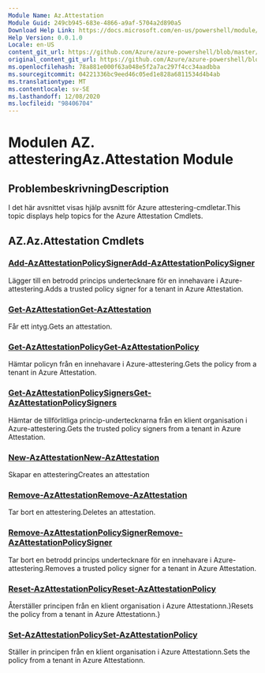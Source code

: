 ```yaml
---
Module Name: Az.Attestation
Module Guid: 249cb945-683e-4866-a9af-5704a2d890a5
Download Help Link: https://docs.microsoft.com/en-us/powershell/module/az.attestation
Help Version: 0.0.1.0
Locale: en-US
content_git_url: https://github.com/Azure/azure-powershell/blob/master/src/Attestation/Attestation/help/Az.Attestation.md
original_content_git_url: https://github.com/Azure/azure-powershell/blob/master/src/Attestation/Attestation/help/Az.Attestation.md
ms.openlocfilehash: 78a881e000f63a048e5f2a7ac297f4cc34aadbba
ms.sourcegitcommit: 04221336bc9eed46c05ed1e828a6811534d4b4ab
ms.translationtype: MT
ms.contentlocale: sv-SE
ms.lasthandoff: 12/08/2020
ms.locfileid: "98406704"
---
```

# <span data-ttu-id="bba0e-101">Modulen AZ. attestering</span><span class="sxs-lookup"><span data-stu-id="bba0e-101">Az.Attestation Module</span></span>
## <span data-ttu-id="bba0e-102">Problembeskrivning</span><span class="sxs-lookup"><span data-stu-id="bba0e-102">Description</span></span>
<span data-ttu-id="bba0e-103">I det här avsnittet visas hjälp avsnitt för Azure attestering-cmdletar.</span><span class="sxs-lookup"><span data-stu-id="bba0e-103">This topic displays help topics for the Azure Attestation Cmdlets.</span></span>

## <span data-ttu-id="bba0e-104">AZ.</span><span class="sxs-lookup"><span data-stu-id="bba0e-104">Az.Attestation Cmdlets</span></span>
### [<span data-ttu-id="bba0e-105">Add-AzAttestationPolicySigner</span><span class="sxs-lookup"><span data-stu-id="bba0e-105">Add-AzAttestationPolicySigner</span></span>](Add-AzAttestationPolicySigner.md)
<span data-ttu-id="bba0e-106">Lägger till en betrodd princips undertecknare för en innehavare i Azure-attestering.</span><span class="sxs-lookup"><span data-stu-id="bba0e-106">Adds a trusted policy signer for a tenant in Azure Attestation.</span></span>

### [<span data-ttu-id="bba0e-107">Get-AzAttestation</span><span class="sxs-lookup"><span data-stu-id="bba0e-107">Get-AzAttestation</span></span>](Get-AzAttestation.md)
<span data-ttu-id="bba0e-108">Får ett intyg.</span><span class="sxs-lookup"><span data-stu-id="bba0e-108">Gets an attestation.</span></span>

### [<span data-ttu-id="bba0e-109">Get-AzAttestationPolicy</span><span class="sxs-lookup"><span data-stu-id="bba0e-109">Get-AzAttestationPolicy</span></span>](Get-AzAttestationPolicy.md)
<span data-ttu-id="bba0e-110">Hämtar policyn från en innehavare i Azure-attestering.</span><span class="sxs-lookup"><span data-stu-id="bba0e-110">Gets the policy from a tenant in Azure Attestation.</span></span>

### [<span data-ttu-id="bba0e-111">Get-AzAttestationPolicySigners</span><span class="sxs-lookup"><span data-stu-id="bba0e-111">Get-AzAttestationPolicySigners</span></span>](Get-AzAttestationPolicySigners.md)
<span data-ttu-id="bba0e-112">Hämtar de tillförlitliga princip-undertecknarna från en klient organisation i Azure-attestering.</span><span class="sxs-lookup"><span data-stu-id="bba0e-112">Gets the trusted policy signers from a tenant in Azure Attestation.</span></span>

### [<span data-ttu-id="bba0e-113">New-AzAttestation</span><span class="sxs-lookup"><span data-stu-id="bba0e-113">New-AzAttestation</span></span>](New-AzAttestation.md)
<span data-ttu-id="bba0e-114">Skapar en attestering</span><span class="sxs-lookup"><span data-stu-id="bba0e-114">Creates an attestation</span></span>

### [<span data-ttu-id="bba0e-115">Remove-AzAttestation</span><span class="sxs-lookup"><span data-stu-id="bba0e-115">Remove-AzAttestation</span></span>](Remove-AzAttestation.md)
<span data-ttu-id="bba0e-116">Tar bort en attestering.</span><span class="sxs-lookup"><span data-stu-id="bba0e-116">Deletes an attestation.</span></span>

### [<span data-ttu-id="bba0e-117">Remove-AzAttestationPolicySigner</span><span class="sxs-lookup"><span data-stu-id="bba0e-117">Remove-AzAttestationPolicySigner</span></span>](Remove-AzAttestationPolicySigner.md)
<span data-ttu-id="bba0e-118">Tar bort en betrodd princips undertecknare för en innehavare i Azure-attestering.</span><span class="sxs-lookup"><span data-stu-id="bba0e-118">Removes a trusted policy signer for a tenant in Azure Attestation.</span></span>

### [<span data-ttu-id="bba0e-119">Reset-AzAttestationPolicy</span><span class="sxs-lookup"><span data-stu-id="bba0e-119">Reset-AzAttestationPolicy</span></span>](Reset-AzAttestationPolicy.md)
<span data-ttu-id="bba0e-120">Återställer principen från en klient organisation i Azure Attestationn.}</span><span class="sxs-lookup"><span data-stu-id="bba0e-120">Resets the policy from a tenant in Azure Attestationn.}</span></span>

### [<span data-ttu-id="bba0e-121">Set-AzAttestationPolicy</span><span class="sxs-lookup"><span data-stu-id="bba0e-121">Set-AzAttestationPolicy</span></span>](Set-AzAttestationPolicy.md)
<span data-ttu-id="bba0e-122">Ställer in principen från en klient organisation i Azure Attestationn.</span><span class="sxs-lookup"><span data-stu-id="bba0e-122">Sets the policy from a tenant in Azure Attestationn.</span></span>

